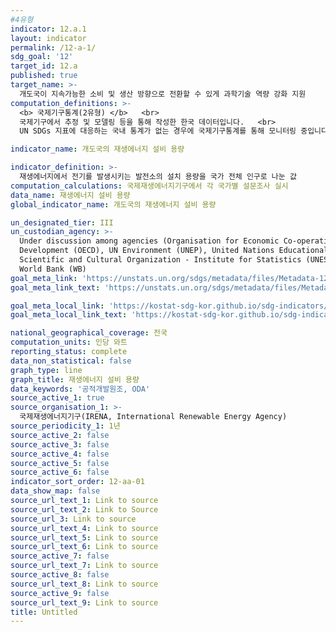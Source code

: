 ```yaml
---
#4유형
indicator: 12.a.1
layout: indicator
permalink: /12-a-1/
sdg_goal: '12'
target_id: 12.a
published: true
target_name: >-
  개도국이 지속가능한 소비 및 생산 방향으로 전환할 수 있게 과학기술 역량 강화 지원
computation_definitions: >-
  <b> 국제기구통계(2유형) </b>   <br>
  국제기구에서 추정 및 모델링 등을 통해 작성한 한국 데이터입니다.   <br>
  UN SDGs 지표에 대응하는 국내 통계가 없는 경우에 국제기구통계를 통해 모니터링 중입니다. 

indicator_name: 개도국의 재생에너지 설비 용량

indicator_definition: >-
  재생에너지에서 전기를 발생시키는 발전소의 설치 용량을 국가 전체 인구로 나눈 값
computation_calculations: 국제재생에너지기구에서 각 국가별 설문조사 실시
data_name: 재생에너지 설비 용량
global_indicator_name: 개도국의 재생에너지 설비 용량

un_designated_tier: III
un_custodian_agency: >-
  Under discussion among agencies (Organisation for Economic Co-operation and
  Development (OECD), UN Environment (UNEP), United Nations Educational,
  Scientific and Cultural Organization - Institute for Statistics (UNESCO-UIS),
  World Bank (WB)
goal_meta_link: 'https://unstats.un.org/sdgs/metadata/files/Metadata-12-0a-01.pdf'
goal_meta_link_text: 'https://unstats.un.org/sdgs/metadata/files/Metadata-12-0a-01.pdf'

goal_meta_local_link: 'https://kostat-sdg-kor.github.io/sdg-indicators/public/data/Metadata-12-0a-01_KOR.pdf'
goal_meta_local_link_text: 'https://kostat-sdg-kor.github.io/sdg-indicators/public/data/Metadata-12-0a-01_KOR.pdf'

national_geographical_coverage: 전국
computation_units: 인당 와트
reporting_status: complete
data_non_statistical: false
graph_type: line
graph_title: 재생에너지 설비 용량
data_keywords: '공적개발원조, ODA'
source_active_1: true
source_organisation_1: >-
  국제재생에너지기구(IRENA, International Renewable Energy Agency)
source_periodicity_1: 1년
source_active_2: false
source_active_3: false
source_active_4: false
source_active_5: false
source_active_6: false
indicator_sort_order: 12-aa-01
data_show_map: false
source_url_text_1: Link to source
source_url_text_2: Link to Source
source_url_3: Link to source
source_url_text_4: Link to source
source_url_text_5: Link to source
source_url_text_6: Link to source
source_active_7: false
source_url_text_7: Link to source
source_active_8: false
source_url_text_8: Link to source
source_active_9: false
source_url_text_9: Link to source
title: Untitled
---
```

